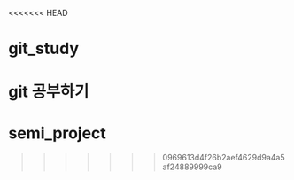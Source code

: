 <<<<<<< HEAD
# git_study
git 공부하기
=======
# semi_project
>>>>>>> 0969613d4f26b2aef4629d9a4a5af24889999ca9
